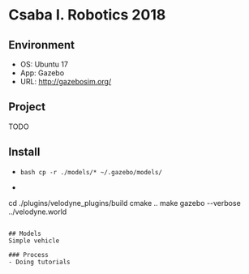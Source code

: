 # Csaba I. Robotics 2018

## Environment
- OS: Ubuntu 17
- App: Gazebo
- URL: http://gazebosim.org/

## Project
TODO

## Install
-  ```bash cp -r ./models/* ~/.gazebo/models/```
-  ```
cd ./plugins/velodyne_plugins/build
cmake ..
make
gazebo --verbose ../velodyne.world
```

## Models
Simple vehicle 

### Process
- Doing tutorials
